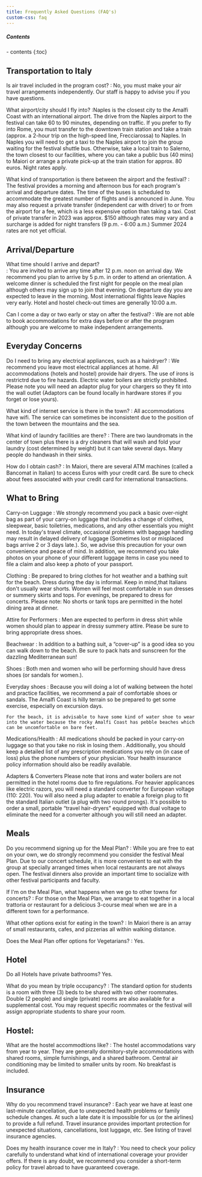 ```yaml
---
title: Frequently Asked Questions (FAQ's)
custom-css: faq
---
```


<section class="standard-block" markdown="1">

<div class="highlight-box" markdown="1">
<h5>Contents</h5>
- contents
{:toc}
</div>

## Transportation to Italy

Is air travel included in the program cost?
: No, you must make your air travel arrangements independently. Our staff is happy to advise you if you have questions. 
 
What airport/city should I fly into?
:Naples is the closest city to the Amalfi Coast with an international airport. The drive from the Naples airport to the festival can take 60 to 90 minutes, depending on traffic. If you prefer to fly into Rome, you must transfer to the downtown train station and take a train (approx. a 2-hour trip on the high-speed line, Frecciarossa) to Naples. In Naples you will need to get a taxi to the Naples airport to join the group waiting for the festival shuttle bus. Otherwise, take a local train to Salerno, the town closest to our facilities, where you can take a public bus (40 mins) to Maiori or arrange a private pick-up at the train station for approx. 80 euros. Night rates apply. 

What kind of transportation is there between the airport and the festival?
: The festival provides a morning and afternoon bus for each program's arrival and departure dates. The time of the buses is scheduled to accommodate the greatest number of flights and is announced in June. You may also request a private transfer (independent car with driver) to or from the airport for a fee, which is a less expensive option than taking a taxi. Cost of private transfer in 2023 was approx. $150 although rates may vary and a surcharge is added for night transfers (9 p.m. - 6:00 a.m.) Summer 2024 rates are not yet official.

## Arrival/Departure
 
What time should I arrive and depart?  
: You are invited to arrive any time after 12 p.m. noon on arrival day. We recommend you plan to arrive by 5 p.m. in order to attend an orientation. A welcome dinner is scheduled the first night for people on the meal plan although others may sign up to join that evening. On departure day you are expected to leave in the morning. Most international flights leave Naples very early. Hotel and hostel check-out times are generally 10:00 a.m.
 
 
Can I come a day or two early or stay on after the festival? 
: We are not able to book accommodations for extra days before or after the program although you are welcome to make independent arrangements. 

## Everyday Concerns
 
Do I need to bring any electrical appliances, such as a hairdryer?
: We recommend you leave most electrical appliances at home. All accommodations (hotels and hostel) provide hair dryers. The use of irons is restrictrd due to fire hazards. Electric water boilers are strictly prohibited.  Please note you will need an adaptor plug for your chargers so they fit into the wall outlet (Adaptors can be found locally in hardware stores if you forget or lose yours).
 
What kind of internet service is there in the town?
: All accommodations have wifi. The service can sometimes be inconsistent due to the position of the town between the mountains and the sea. 
 
What kind of laundry facilities are there?
: There are two laundromats in the center of town plus there is a dry cleaners that will wash and fold your laundry (cost determined by weight) but it can take several days.  Many people do handwash in their sinks.  
 
How do I obtain cash?
: In Maiori, there are several ATM machines (called a Bancomat in Italian) to access Euros with your credit card. Be sure to check about fees associated with your credit card for international transactions.

## What to Bring

Carry-on Luggage
: We strongly recommend you pack a basic over-night bag as part of your carry-on luggage that includes a change of clothes, sleepwear, basic toiletries, medications, and any other essentials you might need. In today's travel climate, occasional problems with baggage handling may result in delayed delivery of luggage (Sometimes lost or misplaced bags arrive 2 or 3 days late.). So, we advise this precaution for your own convenience and peace of mind. In addition, we recommend you take photos on your phone of your different luggage items in case you need to file a claim and also keep a photo of your passport.
 
 
Clothing
: Be prepared to bring clothes for hot weather and a bathing suit for the beach. Dress during the day is informal. Keep in mind,that Italians don't usually wear shorts. Women will feel most comfortable in sun dresses or summery skirts and tops. For evenings, be prepared to dress for concerts. Please note: No shorts or tank tops are permitted in the hotel dining area at dinner.
 
Attire for Performers
: Men are expected to perform in dress shirt while women should plan to appear in dressy summery attire. Please be sure to bring appropriate dress shoes. 

Beachwear
: In addition to a bathing suit, a “cover-up” is a good idea so you can walk down to the beach. Be sure to pack hats and sunscreen for the dazzling Mediterranean sun!
 
Shoes
: Both men and women who will be performing should have dress shoes (or sandals for women.).
 
Everyday shoes
: Because you will doing a lot of walking between the hotel and practice facilities, we recommend a pair of comfortable shoes or sandals. The Amalfi Coast is hilly terrain so be prepared to get some exercise, especially on excursion days.
 
    For the beach, it is advisable to have some kind of water shoe to wear into the water because the rocky Amalfi Coast has pebble beaches which can be uncomfortable on bare feet.
 
Medications/Health
: All medications should be packed in your carry-on luggage so that you take no risk in losing them . Additionally, you should keep a detailed list of any prescription medications you rely on (in case of loss) plus the phone numbers of your physician. Your health insurance policy information should also be readily available.
 
Adapters & Converters
 Please note that irons and water boilers are not permitted in the hotel rooms due to fire regulations. For heavier applicances like electric razors, you will need a standard converter for European voltage (110: 220). You will also need a plug adapter to enable a foreign plug to fit the standard Italian outlet (a plug with two round prongs). It's possible to order a small, portable “travel hair-dryers" equipped with dual voltage to eliminate the need for a converter although you will still need an adapter.
 

## Meals

Do you recommend signing up for the Meal Plan?
: While you are free to eat on your own, we do strongly recommend you consider the festival Meal Plan. Due to our concert schedule, it is more convenient to eat with the group at specially arranged times when local restaurants are not always open. The festival dinners also provide an important time to socialize with other festival participants and faculty.
 
If I'm on the Meal Plan, what happens when we go to other towns for concerts?
: For those on the Meal Plan, we arrange to eat together in a local trattoria or restaurant for a delicious 3-course meal when we are in a different town for a performance.
 
 
What other options exist for eating in the town?
: In Maiori there is an array of small restaurants, cafes, and pizzerias all within walking distance.
 
Does the Meal Plan offer options for Vegetarians?
: Yes.

## Hotel

Do all Hotels have private bathrooms? 
Yes.
 
What do you mean by triple occupancy?
: The standard option for students is a room with three (3) beds to be shared with two other roommates. Double (2 people) and single (private) rooms are also available for a supplemental cost. You may request specific roommates or the festival will assign appropriate students to share your room. 

## Hostel: 

What are the hostel accommodtions like?
: The hostel accommodations vary from year to year. They are generally dormitory-style accommodations with shared rooms, simple furnishings, and a shared bathroom. Central air conditioning may be limited to smaller units by room.  No breakfast is included. 
 

## Insurance

Why do you recommend travel insurance?
: Each year we have at least one last-minute cancellation, due to unexpected health problems or family schedule changes. At such a late date it is impossible for us (or the airlines) to provide a full refund. Travel insurance provides important protection for unexpected situations, cancellations, lost luggage, etc.
See listing of travel insurance agencies.
 
Does my health insurance cover me in Italy?
: You need to check your policy carefully to understand what kind of international coverage your provider offers. If there is any doubt, we recommend you consider a short-term policy for travel abroad to have guaranteed coverage. 

</section>
